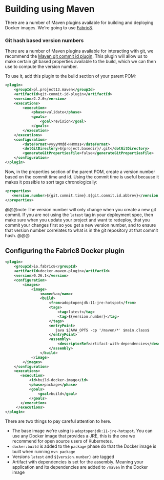 # Building using Maven

There are a number of Maven plugins available for building and deploying Docker images. We're going to use [Fabric8](https://maven.fabric8.io/).
### Git hash based version numbers
    
There are a number of Maven plugins available for interacting with git, we recommend the 
[Maven git commit id plugin](https://github.com/git-commit-id/maven-git-commit-id-plugin). This plugin will allow us to make certain git 
based properties available to the build, which we can then use to compute the version number.

To use it, add this plugin to the build section of your parent POM:

```xml
<plugin>
    <groupId>pl.project13.maven</groupId>
    <artifactId>git-commit-id-plugin</artifactId>
    <version>2.2.6</version>
    <executions>
        <execution>
            <phase>validate</phase>
            <goals>
                <goal>revision</goal>
            </goals>
        </execution>
    </executions>
    <configuration>
        <dateFormat>yyyyMMdd-HHmmss</dateFormat>
        <dotGitDirectory>${project.basedir}/.git</dotGitDirectory>
        <generateGitPropertiesFile>false</generateGitPropertiesFile>
    </configuration>
</plugin>
```

Now, in the properties section of the parent POM, create a version number based on the commit time and id. Using the commit time 
is useful because it makes it possible to sort tags chronologically:

```xml
<properties>
   <version.number>${git.commit.time}.${git.commit.id.abbrev}</version.number>
</properties>
```

@@@note
The version number will only change when you create a new git commit. If you are not using the `latest` tag in your deployment spec, then make sure when you update your project and want to redeploy, that you commit your changes first so you get a new version number, and to ensure that version number correlates to what is in the git repository at that commit hash.
@@@

## Configuring the Fabric8 Docker plugin

```xml
<plugin>
    <groupId>io.fabric8</groupId>
    <artifactId>docker-maven-plugin</artifactId>
    <version>0.26.1</version>
    <configuration>
        <images>
            <image>
                <name>%a</name>
                <build>
                    <from>adoptopenjdk:11-jre-hotspot</from>
                    <tags>
                        <tag>latest</tag>
                        <tag>${version.number}</tag>
                    </tags>
                    <entryPoint>
                       java $JAVA_OPTS -cp '/maven/*' $main.class$
                    </entryPoint> 
                    <assembly>
                        <descriptorRef>artifact-with-dependencies</descriptorRef>
                    </assembly>
                </build>
            </image>
        </images>
    </configuration>
    <executions>
       <execution>
           <id>build-docker-image</id>
           <phase>package</phase>
           <goals>
               <goal>build</goal>
           </goals>
       </execution>
     </executions>
</plugin>
```

There are two things to pay careful attention to here. 

* The base image we're using is `adoptopenjdk:11-jre-hotspot`. You can use any Docker image that provides a JRE, this is the one we recommend for open source users of Kubernetes.
* `docker:build` is added to the `package` phase do that the Docker image is built when running `mvn package`
* Versions `latest` and `${version.number}` are tagged
* Artifact with dependencies is set for the assembly. Meaning your application and its dependencies are added to `/maven` in the Docker image

